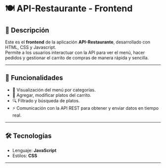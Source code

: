 # 🍽️ API-Restaurante - Frontend

## 🚀 Descripción
Este es el **frontend** de la aplicación **API-Restaurante**, desarrollado con HTML, CSS y Javascript.  
Permite a los usuarios interactuar con la API para ver el menú, hacer pedidos y gestionar el carrito de compras de manera rápida y sencilla.

---

## 🧩 Funcionalidades
- 📝 Visualización del menú por categorías.
- 🛒 Agregar, modificar platos del carrito.
- 🔍 Filtrado y búsqueda de platos.
- ⚡ Comunicación con la API REST para obtener y enviar datos en tiempo real.

---

## 🛠️ Tecnologías
- Lenguaje: **JavaScript**  
- Estilos: **CSS**
---
